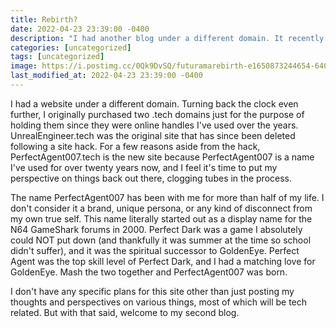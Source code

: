 ```yaml
---
title: Rebirth?
date: 2022-04-23 23:39:00 -0400
description: "I had another blog under a different domain. It recently got hacked so I decided to rebuild it here."
categories: [uncategorized]
tags: [uncategorized]
image: https://i.postimg.cc/0Qk9DvSQ/futuramarebirth-e1650873244654-640x140.jpg
last_modified_at: 2022-04-23 23:39:00 -0400
---
```


I had a website under a different domain.  Turning back the clock even further, I originally purchased two .tech domains just for the purpose of holding them since they were online handles I've used over the years.  UnrealEngineer.tech was the original site that has since been deleted following a site hack.  For a few reasons aside from the hack, PerfectAgent007.tech is the new site because PerfectAgent007 is a name I've used for over twenty years now, and I feel it's time to put my perspective on things back out there, clogging tubes in the process.

The name PerfectAgent007 has been with me for more than half of my life.  I don't consider it a brand, unique persona, or any kind of disconnect from my own true self.  This name literally started out as a display name for the N64 GameShark forums in 2000.  Perfect Dark was a game I absolutely could NOT put down (and thankfully it was summer at the time so school didn't suffer), and it was the spiritual successor to GoldenEye.  Perfect Agent was the top skill level of Perfect Dark, and I had a matching love for GoldenEye.  Mash the two together and PerfectAgent007 was born.

I don't have any specific plans for this site other than just posting my thoughts and perspectives on various things, most of which will be tech related.  But with that said, welcome to my second blog.